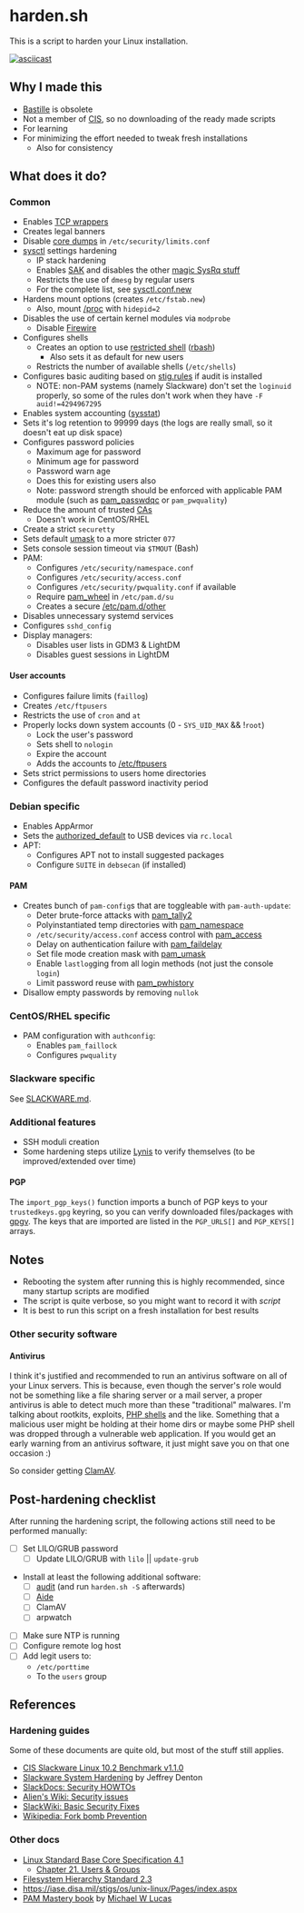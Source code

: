 harden.sh
=========

This is a script to harden your Linux installation.

[![asciicast](https://asciinema.org/a/lBaPJhg3KAsp470y9eyLQ2bbA.png)](https://asciinema.org/a/lBaPJhg3KAsp470y9eyLQ2bbA)

Why I made this
---------------

* [Bastille](http://bastille-linux.sourceforge.net/) is obsolete
* Not a member of [CIS](http://www.cisecurity.org/), so no downloading of the ready made scripts
* For learning
* For minimizing the effort needed to tweak fresh installations
  * Also for consistency

What does it do?
----------------

### Common

* Enables [TCP wrappers](https://en.wikipedia.org/wiki/TCP_Wrapper)
* Creates legal banners
* Disable [core dumps](https://en.wikipedia.org/wiki/Core_dump) in ```/etc/security/limits.conf```
* [sysctl](https://en.wikipedia.org/wiki/Sysctl) settings hardening
  * IP stack hardening
  * Enables [SAK](https://en.wikipedia.org/wiki/Secure_attention_key) and disables the other [magic SysRq stuff](https://www.kernel.org/doc/Documentation/sysrq.txt)
  * Restricts the use of ```dmesg``` by regular users
  * For the complete list, see [sysctl.conf.new](https://github.com/pyllyukko/harden.sh/blob/master/newconfs/sysctl.d/sysctl.conf.new)
* Hardens mount options (creates ```/etc/fstab.new```)
  * Also, mount [/proc](https://www.kernel.org/doc/Documentation/filesystems/proc.txt) with ```hidepid=2```
* Disables the use of certain kernel modules via ```modprobe```
  * Disable [Firewire](http://www.hermann-uwe.de/blog/physical-memory-attacks-via-firewire-dma-part-1-overview-and-mitigation)
* Configures shells
  * Creates an option to use [restricted shell](https://en.wikipedia.org/wiki/Restricted_shell) ([rbash](https://www.gnu.org/software/bash/manual/html_node/The-Restricted-Shell.html))
    * Also sets it as default for new users
  * Restricts the number of available shells (```/etc/shells```)
* Configures basic auditing based on [stig.rules](https://fedorahosted.org/audit/browser/trunk/contrib/stig.rules) if audit is installed
  * NOTE: non-PAM systems (namely Slackware) don't set the ```loginuid``` properly, so some of the rules don't work when they have ```-F auid!=4294967295```
* Enables system accounting ([sysstat][10])
 * Sets it's log retention to 99999 days (the logs are really small, so it doesn't eat up disk space)
* Configures password policies
  * Maximum age for password
  * Minimum age for password
  * Password warn age
  * Does this for existing users also
  * Note: password strength should be enforced with applicable PAM module (such as [pam_passwdqc](http://www.openwall.com/passwdqc/) or ```pam_pwquality```)
* Reduce the amount of trusted [CAs](https://en.wikipedia.org/wiki/Certificate_authority)
  * Doesn't work in CentOS/RHEL
* Create a strict ```securetty```
* Sets default [umask](https://en.wikipedia.org/wiki/Umask) to a more stricter ```077```
* Sets console session timeout via ```$TMOUT``` (Bash)
* PAM:
  * Configures ```/etc/security/namespace.conf```
  * Configures ```/etc/security/access.conf```
  * Configures ```/etc/security/pwquality.conf``` if available
  * Require [pam_wheel](http://linux-pam.org/Linux-PAM-html/sag-pam_wheel.html) in ```/etc/pam.d/su```
  * Creates a secure [/etc/pam.d/other](http://linux-pam.org/Linux-PAM-html/sag-security-issues-other.html)
* Disables unnecessary systemd services
* Configures ```sshd_config```
* Display managers:
  * Disables user lists in GDM3 & LightDM
  * Disables guest sessions in LightDM

#### User accounts

* Configures failure limits (```faillog```)
* Creates ```/etc/ftpusers```
* Restricts the use of ```cron``` and ```at```
* Properly locks down system accounts (0 - ```SYS_UID_MAX``` && !```root```)
  * Lock the user's password
  * Sets shell to ```nologin```
  * Expire the account
  * Adds the accounts to [/etc/ftpusers](http://linux.die.net/man/5/ftpusers)
* Sets strict permissions to users home directories
* Configures the default password inactivity period

### Debian specific

* Enables AppArmor
* Sets the [authorized\_default](https://www.kernel.org/doc/Documentation/usb/authorization.txt) to USB devices via ```rc.local```
* APT:
  * Configures APT not to install suggested packages
  * Configure ```SUITE``` in ```debsecan``` (if installed)

#### PAM

* Creates bunch of ```pam-config```s that are toggleable with ```pam-auth-update```:
  * Deter brute-force attacks with [pam_tally2](http://linux-pam.org/Linux-PAM-html/sag-pam_tally2.html)
  * Polyinstantiated temp directories with [pam_namespace](http://linux-pam.org/Linux-PAM-html/sag-pam_namespace.html)
  * ```/etc/security/access.conf``` access control with [pam_access](http://linux-pam.org/Linux-PAM-html/sag-pam_access.html)
  * Delay on authentication failure with [pam_faildelay](http://linux-pam.org/Linux-PAM-html/sag-pam_faildelay.html)
  * Set file mode creation mask with [pam_umask](http://linux-pam.org/Linux-PAM-html/sag-pam_umask.html)
  * Enable ```lastlog```ging from all login methods (not just the console ```login```)
  * Limit password reuse with [pam_pwhistory](http://linux-pam.org/Linux-PAM-html/sag-pam_pwhistory.html)
* Disallow empty passwords by removing ```nullok```

### CentOS/RHEL specific

* PAM configuration with ```authconfig```:
  * Enables ```pam_faillock```
  * Configures ```pwquality```

### Slackware specific

See [SLACKWARE.md](SLACKWARE.md).

### Additional features

* SSH moduli creation
* Some hardening steps utilize [Lynis](https://cisofy.com/lynis/) to verify themselves (to be improved/extended over time)

#### PGP

The ```import_pgp_keys()``` function imports a bunch of PGP keys to your ```trustedkeys.gpg``` keyring, so you can verify downloaded files/packages with [gpgv](http://www.gnupg.org/documentation/manuals/gnupg/gpgv.html). The keys that are imported are listed in the ```PGP_URLS[]``` and ```PGP_KEYS[]``` arrays.

Notes
-----

* Rebooting the system after running this is highly recommended, since many startup scripts are modified
* The script is quite verbose, so you might want to record it with *script*
* It is best to run this script on a fresh installation for best results

### Other security software

#### Antivirus

I think it's justified and recommended to run an antivirus software on all of your Linux servers. This is because, even though the server's role would not be something like a file sharing server or a mail server, a proper antivirus is able to detect much more than these "traditional" malwares. I'm talking about rootkits, exploits, [PHP shells](https://en.wikipedia.org/wiki/Backdoor_Shell) and the like. Something that a malicious user might be holding at their home dirs or maybe some PHP shell was dropped through a vulnerable web application. If you would get an early warning from an antivirus software, it just might save you on that one occasion :)

So consider getting [ClamAV](https://www.clamav.net/).

Post-hardening checklist
------------------------

After running the hardening script, the following actions still need to be performed manually:

- [ ] Set LILO/GRUB password
  - [ ] Update LILO/GRUB with ```lilo``` || ```update-grub```
- Install at least the following additional software:
  - [ ] [audit](https://people.redhat.com/sgrubb/audit/) (and run ```harden.sh -S``` afterwards)
  - [ ] [Aide](http://aide.sourceforge.net/)
  - [ ] ClamAV
  - [ ] arpwatch
- [ ] Make sure NTP is running
- [ ] Configure remote log host
- [ ] Add legit users to:
  - ```/etc/porttime```
  - To the ```users``` group

References
----------

### Hardening guides

Some of these documents are quite old, but most of the stuff still applies.

* [CIS Slackware Linux 10.2 Benchmark v1.1.0][1]
* [Slackware System Hardening][2] by Jeffrey Denton
* [SlackDocs: Security HOWTOs](http://docs.slackware.com/howtos:security:start)
* [Alien's Wiki: Security issues](http://alien.slackbook.org/dokuwiki/doku.php?id=linux:admin#security_issues)
* [SlackWiki: Basic Security Fixes](http://slackwiki.com/Basic_Security_Fixes)
* [Wikipedia: Fork bomb Prevention](https://en.wikipedia.org/wiki/Fork_bomb#Prevention)

### Other docs

* [Linux Standard Base Core Specification 4.1](http://refspecs.linuxfoundation.org/LSB_4.1.0/LSB-Core-generic/LSB-Core-generic/book1.html)
  * [Chapter 21. Users & Groups](http://refspecs.linuxfoundation.org/LSB_4.1.0/LSB-Core-generic/LSB-Core-generic/usernames.html)
* [Filesystem Hierarchy Standard 2.3](http://refspecs.linuxfoundation.org/FHS_2.3/fhs-2.3.html)
* <https://iase.disa.mil/stigs/os/unix-linux/Pages/index.aspx>
* [PAM Mastery book](https://www.tiltedwindmillpress.com/?product=pam) by [Michael W Lucas](https://www.michaelwlucas.com/)

[1]: http://benchmarks.cisecurity.org/downloads/browse/index.cfm?category=benchmarks.os.linux.slackware
[2]: http://dentonj.freeshell.org/system-hardening-10.2.txt
[10]: http://sebastien.godard.pagesperso-orange.fr/
